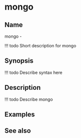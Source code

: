 

# mongo


## Name
mongo - 

<!-- prettier-ignore -->
!!! todo
     Short description for mongo

## Synopsis
<!-- prettier-ignore -->
!!! todo
    Describe syntax here

## Description
<!-- prettier-ignore -->
!!! todo
    Describe mongo

## Examples

## See also

